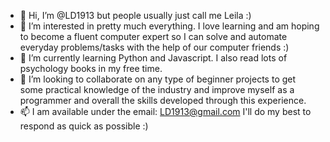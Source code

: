- 👋 Hi, I’m @LD1913 but people usually just call me Leila :)
- 👀 I’m interested in pretty much everything. I love learning and am hoping to become a fluent computer expert so I can solve and automate everyday problems/tasks with the help of our computer friends :)
- 🌱 I’m currently learning Python and Javascript. I also read lots of psychology books in my free time.
- 💞️ I’m looking to collaborate on any type of beginner projects to get some practical knowledge of the industry and improve myself as a programmer and overall the skills developed through this experience.
- 📫 I am available under the email: LD1913@gmail.com I'll do my best to respond as quick as possible :) 

<!---
LD1913/LD1913 is a ✨ special ✨ repository because its `README.md` (this file) appears on your GitHub profile.
You can click the Preview link to take a look at your changes.
--->
